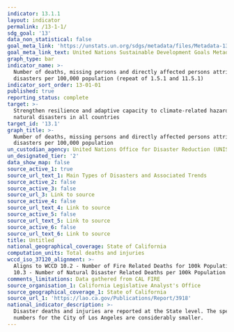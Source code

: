 ```yaml
---
indicator: 13.1.1
layout: indicator
permalink: /13-1-1/
sdg_goal: '13'
data_non_statistical: false
goal_meta_link: 'https://unstats.un.org/sdgs/metadata/files/Metadata-13-01-01.pdf'
goal_meta_link_text: United Nations Sustainable Development Goals Metadata (PDF 224 KB)
graph_type: bar
indicator_name: >-
  Number of deaths, missing persons and directly affected persons attributed to
  disasters per 100,000 population (repeat of 1.5.1 and 11.5.1)
indicator_sort_order: 13-01-01
published: true
reporting_status: complete
target: >-
  Strengthen resilience and adaptive capacity to climate-related hazards and
  natural disasters in all countries
target_id: '13.1'
graph_title: >-
  Number of deaths, missing persons and directly affected persons attributed to
  disasters per 100,000 population
un_custodian_agency: United Nations Office for Disaster Reduction (UNISDR)
un_designated_tier: '2'
data_show_map: false
source_active_1: true
source_url_text_1: Main Types of Disasters and Associated Trends
source_active_2: false
source_active_3: false
source_url_3: Link to source
source_active_4: false
source_url_text_4: Link to source
source_active_5: false
source_url_text_5: Link to source
source_active_6: false
source_url_text_6: Link to source
title: Untitled
national_geographical_coverage: State of California
computation_units: Total deaths and injuries
wccd_iso_37120_alignment: >-
  Aligns to WCCD 10.2 - Number of Fire Related Deaths for 100k Population; WCCD
  10.3 - Number of Natural Disaster Related Deaths per 100k Population
comments_limitations: Data gathered from CAL FIRE
source_organisation_1: California Legislative Analyst's Office
source_geographical_coverage_1: State of California
source_url_1: 'https://lao.ca.gov/Publications/Report/3918'
national_indicator_description: >-
  Disaster deaths and injuries are reported at the State level. The specific
  numbers for the City of Los Angeles are considerably smaller.
---
```

